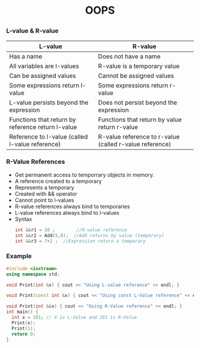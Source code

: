 <h1 style="text-align:center;"> OOPS </p>

### L-value & R-value

| L-value                                           | R-value                                                 |
| ------------------------------------------------- | ------------------------------------------------------- |
| Has a name                                        | Does not have a name                                    |
| All variables are l-values                        | R-value is a temporary value                            |
| Can be assigned values                            | Cannot be assigned values                               |
| Some expressions return l-value                   | Some expressions return r-value                         |
| L-value persists beyond the expression            | Does not persist beyond the expression                  |
| Functions that return by reference return l-value | Functions that return by value return r-value           |
| Reference to l-value (called l-value reference)   | R-value reference to r-value (called r-value reference) |

### R-Value References

- Get permanent access to temporrary objects in memory.
- A reference created to a temporary
- Represents a temporary
- Created with && operator
- Cannot point to l-values
- R-value references always bind to temporaries
- L-value references always bind to l-values
- Syntax
  ```cpp
  int &&r1 = 10 ;	 	 //R-value reference
  int &&r2 = Add(5,8); 	//Add returns by value (temporary)
  int &&r3 = 7+2 ;	//Expression return a temporary
  ```

### Example

```cpp
#include <iostream>
using namespace std;

void Print(int &x) { cout << "Using L-value reference" << endl; }

void Print(const int &x) { cout << "Using const L-Value reference" << endl; }

void Print(int &&x) { cout << "Using R-Value reference" << endl; }
int main() {
  int x = 101; // X is L-Value and 101 is R-Value
  Print(x);
  Print(1);
  return 0;
}
```
